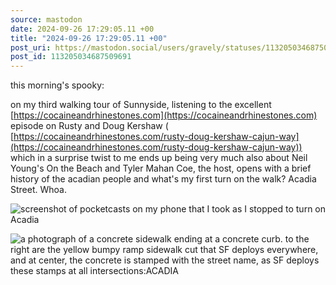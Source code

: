 ```yaml
---
source: mastodon
date: 2024-09-26 17:29:05.11 +00
title: "2024-09-26 17:29:05.11 +00"
post_uri: https://mastodon.social/users/gravely/statuses/113205034687509691
post_id: 113205034687509691
---
```

this morning's spooky:

on my third walking tour of Sunnyside, listening to the excellent [https://cocaineandrhinestones.com](https://cocaineandrhinestones.com) episode on Rusty and Doug Kershaw ( [https://cocaineandrhinestones.com/rusty-doug-kershaw-cajun-way](https://cocaineandrhinestones.com/rusty-doug-kershaw-cajun-way)) which in a surprise twist to me ends up being very much also about Neil Young's On the Beach and Tyler Mahan Coe, the host, opens with a brief history of the acadian people and what's my first turn on the walk? Acadia Street. Whoa.


![screenshot of pocketcasts on my phone that I took as I stopped to turn on Acadia](/images/113205034036093233.png)

![a photograph of a concrete sidewalk ending at a concrete curb. to the right are the yellow bumpy ramp sidewalk cut that SF deploys everywhere, and at center, the concrete is stamped with the street name, as SF deploys these stamps at all intersections:ACADIA](/images/113205034397363856.jpeg)

